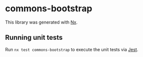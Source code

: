 # commons-bootstrap

This library was generated with [Nx](https://nx.dev).

## Running unit tests

Run `nx test commons-bootstrap` to execute the unit tests via [Jest](https://jestjs.io).
